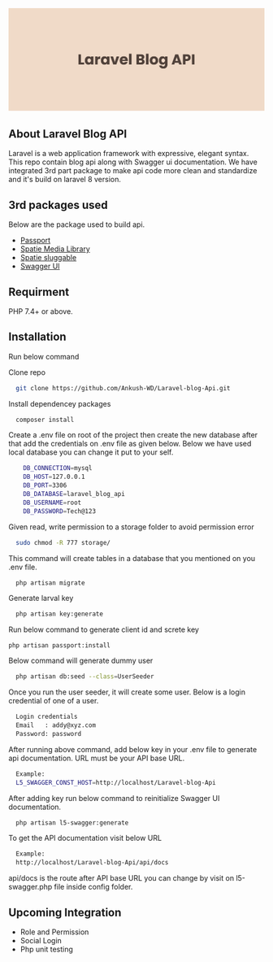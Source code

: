 
![Logo](https://github.com/Ankush-WD/Laravel-blog-Api/blob/master/banner.png?raw=true)

## About Laravel Blog API

Laravel is a web application framework with expressive, elegant syntax. This repo contain blog api along with Swagger ui documentation. We have integrated 3rd part package to make api code more clean and standardize and it's build on laravel 8 version.


## 3rd packages used

Below are the package used to build api.

 - [Passport](https://laravel.com/docs/8.x/passport)
 - [Spatie Media Library](https://spatie.be/docs/laravel-medialibrary/v9/introduction)
 - [Spatie sluggable](https://github.com/spatie/laravel-sluggable)
 - [Swagger UI](https://github.com/DarkaOnLine/L5-Swagger)


## Requirment 

PHP 7.4+ or above.


## Installation

Run below command 

Clone repo

```bash
  git clone https://github.com/Ankush-WD/Laravel-blog-Api.git
 ``` 
Install dependencey packages 

```bash
  composer install
```
Create a .env file on root of the project then create the new database after that add the credentials on .env file as given below. Below we have used local database you can change it put to your self.

```bash
    DB_CONNECTION=mysql
    DB_HOST=127.0.0.1
    DB_PORT=3306
    DB_DATABASE=laravel_blog_api
    DB_USERNAME=root
    DB_PASSWORD=Tech@123
```
Given read, write permission to a storage folder to avoid permission error

```bash
  sudo chmod -R 777 storage/
```
This command will create tables in a database that you mentioned on you .env file.

```bash
  php artisan migrate
```
Generate larval key 

```bash
  php artisan key:generate
```
Run below command to generate client id and screte key  
```bas
php artisan passport:install
```

Below command will generate dummy user
```bash
  php artisan db:seed --class=UserSeeder
```

Once you run the user seeder, it will create some user. Below is a login credential of one of a user.
```bash
  Login credentials 
  Email   : addy@xyz.com
  Password: password
```
After running above command, add below key in your .env file to generate api documentation. URL must be your API base URL.
```bash
  Example:
  L5_SWAGGER_CONST_HOST=http://localhost/Laravel-blog-Api
```
After adding key run below command to reinitialize Swagger UI documentation.
```bash
  php artisan l5-swagger:generate
```
To get the API documentation visit below URL 

```bash
  Example:
  http://localhost/Laravel-blog-Api/api/docs
```
api/docs is the route after API base URL you can change by visit on l5-swagger.php file inside config folder.
## Upcoming Integration

- Role and Permission
- Social Login
- Php unit testing

